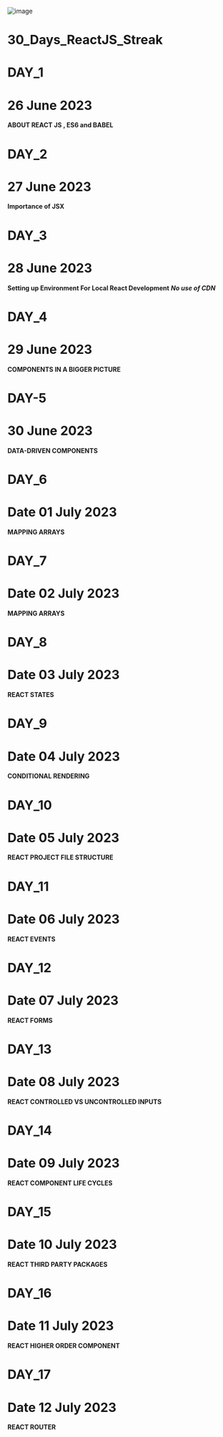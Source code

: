 ![image](https://github.com/TheDeveloperOps/30_days_of_react/assets/82383377/d7da2c7d-b787-4b46-a293-0f73fb35694c)

 # 30_Days_ReactJS_Streak

# DAY_1
# 26 June 2023
**ABOUT REACT JS , ES6 and BABEL** 

# DAY_2
# 27 June 2023 
**Importance of JSX**

# DAY_3
# 28 June 2023 
**Setting up Environment For Local React Development**
***No use of CDN***

# DAY_4
# 29 June 2023 
**COMPONENTS IN A BIGGER PICTURE**

# DAY-5
# 30 June 2023 
**DATA-DRIVEN COMPONENTS**

# DAY_6
# Date 01 July 2023 
**MAPPING ARRAYS**

# DAY_7
# Date 02 July 2023 
**MAPPING ARRAYS**

# DAY_8
# Date 03 July 2023 
**REACT STATES**

# DAY_9
# Date 04 July 2023 
**CONDITIONAL RENDERING**

# DAY_10
# Date 05 July 2023 
**REACT PROJECT FILE STRUCTURE**

# DAY_11
# Date 06 July 2023 
**REACT EVENTS**


# DAY_12
# Date 07 July 2023 
**REACT FORMS**

# DAY_13
# Date 08 July 2023 
**REACT CONTROLLED VS UNCONTROLLED INPUTS**

# DAY_14
# Date 09 July 2023 
**REACT COMPONENT LIFE CYCLES** 

# DAY_15
# Date 10 July 2023 
**REACT THIRD PARTY PACKAGES**

# DAY_16
# Date 11 July 2023 
**REACT HIGHER ORDER COMPONENT**

# DAY_17
# Date 12 July 2023 
**REACT ROUTER**


